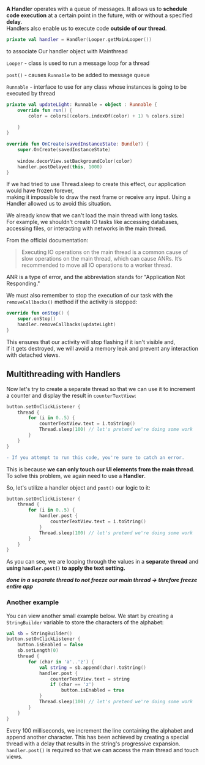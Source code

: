 **A Handler** operates with a queue of messages. It allows us to **schedule code execution** at a certain point in the future, with or without a specified **delay**.  
Handlers also enable us to execute code **outside of our thread**.


```kotlin
private val handler = Handler(Looper.getMainLooper())
```
to associate Our handler object with Mainthread

`Looper` - class is used to run a message loop for a thread

`post()` - causes `Runnable` to be added to message queue

`Runnable` - interface to use for any class whose instances is going to be executed by thread


```kotlin
private val updateLight: Runnable = object : Runnable {
    override fun run() {
        color = colors[(colors.indexOf(color) + 1) % colors.size]
        
    }
}

override fun OnCreate(savedInstanceState: Bundle?) {
    super.OnCreate(savedInstanceState)
    
    window.decorView.setBackgroundColor(color)
    handler.postDelayed(this, 1000)
}
```

If we had tried to use Thread.sleep to create this effect, our application would have frozen forever,  
making it impossible to draw the next frame or receive any input. Using a Handler allowed us to avoid this situation.

We already know that we can't load the main thread with long tasks.  
For example, we shouldn't create IO tasks like accessing databases, accessing files, or interacting with networks in the main thread.

From the official documentation:

> Executing IO operations on the main thread is a common cause of slow operations on the main thread, which can cause ANRs. 
> It’s recommended to move all IO operations to a worker thread.

ANR is a type of error, and the abbreviation stands for "Application Not Responding."

We must also remember to stop the execution of our task with the `removeCallbacks()` method if the activity is stopped:

```kotlin
override fun onStop() {
    super.onStop()
    handler.removeCallbacks(updateLight)
}
```
This ensures that our activity will stop flashing if it isn't visible and,  
if it gets destroyed, we will avoid a memory leak and prevent any interaction with detached views.  

## Multithreading with Handlers

Now let's try to create a separate thread so that we can use it to increment a counter and display the result in `counterTextView`:

```kotlin
button.setOnClickListener {
    thread {
        for (i in 0..5) {
            counterTextView.text = i.toString()
            Thread.sleep(100) // let's pretend we're doing some work
        }
    }
}
```

```diff
- If you attempt to run this code, you're sure to catch an error.
```
This is because **we can only touch our UI elements from the main thread**. To solve this problem, we again need to use a **Handler**.

So, let's utilize a handler object and `post()` our logic to it:
```kotlin
button.setOnClickListener {
    thread {
        for (i in 0..5) {
            handler.post {
                counterTextView.text = i.toString()
            }
            Thread.sleep(100) // let's pretend we're doing some work
        }
    }
}
```
As you can see, we are looping through the values in a **separate thread** and **using `handler.post()` to apply the text setting.**

_**done in a separate thread to not freeze our main thread -> threfore freeze entire app**_

### Another example

You can view another small example below. We start by creating a `StringBuilder` variable to store the characters of the alphabet:

```kotlin
val sb = StringBuilder()
button.setOnClickListener {
    button.isEnabled = false
    sb.setLength(0)
    thread {
        for (char in 'a'..'z') {
            val string = sb.append(char).toString()
            handler.post {
                counterTextView.text = string
                if (char == 'z')
                    button.isEnabled = true
            }
            Thread.sleep(100) // let's pretend we're doing some work
        }
    }
}
```

Every 100 milliseconds, we increment the line containing the alphabet and append another character. This has been achieved by creating a special thread with a delay that results in the string's progressive expansion. `handler.post()` is required so that we can access the main thread and touch views.


